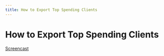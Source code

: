 ```yaml
---
title: How to Export Top Spending Clients
---
```


# How to Export Top Spending Clients

[Screencast](https://drive.google.com/file/d/1mOQ3shOcEyKCjlW9UOjZxtjpXuiqgiJa/view)
